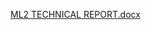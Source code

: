 [ML2 TECHNICAL REPORT.docx](https://github.com/user-attachments/files/20611590/ML2.TECHNICAL.REPORT.docx)
